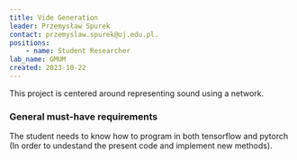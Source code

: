 ```yaml
---
title: Vide Generation
leader: Przemysław Spurek
contact: przemyslaw.spurek@uj.edu.pl.
positions:
    - name: Student Researcher
lab_name: GMUM
created: 2023-10-22
---
```


This project is centered around representing sound using a network.

### General must-have requirements

The student needs to know how to program in both tensorflow and pytorch (In order to undestand the present code and implement new methods).
